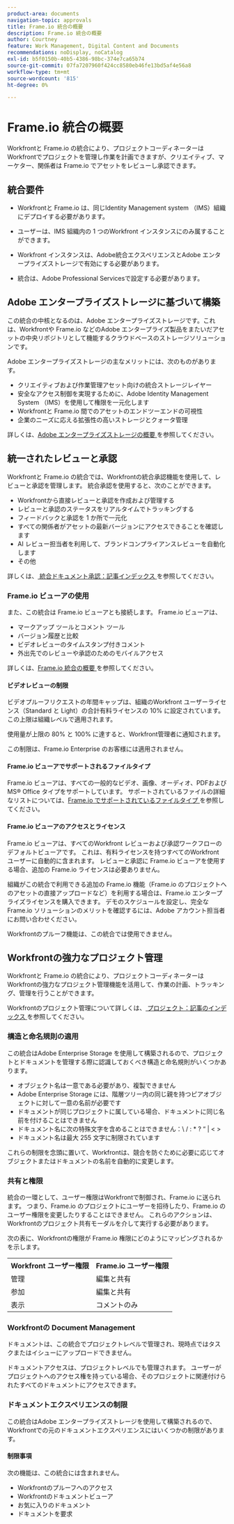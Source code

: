 ```yaml
---
product-area: documents
navigation-topic: approvals
title: Frame.io 統合の概要
description: Frame.io 統合の概要
author: Courtney
feature: Work Management, Digital Content and Documents
recommendations: noDisplay, noCatalog
exl-id: b5f0150b-40b5-4386-98bc-374e7ca65b74
source-git-commit: 07fa7207960f424cc8580eb46fe13bd5af4e56a8
workflow-type: tm+mt
source-wordcount: '815'
ht-degree: 0%

---
```


# Frame.io 統合の概要

Workfrontと Frame.io の統合により、プロジェクトコーディネーターはWorkfrontでプロジェクトを管理し作業を計画できますが、クリエイティブ、マーケター、関係者は Frame.io でアセットをレビューし承認できます。

## 統合要件

* Workfrontと Frame.io は、同じIdentity Management system （IMS）組織にデプロイする必要があります。

* ユーザーは、IMS 組織内の 1 つのWorkfront インスタンスにのみ属することができます。

* Workfront インスタンスは、Adobe統合エクスペリエンスとAdobe エンタープライズストレージで有効にする必要があります。

* 統合は、Adobe Professional Servicesで設定する必要があります。


## Adobe エンタープライズストレージに基づいて構築

この統合の中核となるのは、Adobe エンタープライズストレージです。これは、Workfrontや Frame.io などのAdobe エンタープライズ製品をまたいだアセットの中央リポジトリとして機能するクラウドベースのストレージソリューションです。<!--, and Creative Cloud.-->

Adobe エンタープライズストレージの主なメリットには、次のものがあります。

* クリエイティブおよび作業管理アセット向けの統合ストレージレイヤー
* 安全なアクセス制御を実現するために、Adobe Identity Management System （IMS）を使用して権限を一元化します
* Workfrontと Frame.io <!--, and Creative Cloud apps --> 間でのアセットのエンドツーエンドの可視性
* 企業のニーズに応える拡張性の高いストレージとクォータ管理

詳しくは、[Adobe エンタープライズストレージの概要 ](/help/quicksilver/review-and-approve-work/esm-overview.md) を参照してください。

## 統一されたレビューと承認

Workfrontと Frame.io の統合では、Workfrontの統合承認機能を使用して、レビューと承認を管理します。 統合承認を使用すると、次のことができます。

* Workfrontから直接レビューと承認を作成および管理する
* レビューと承認のステータスをリアルタイムでトラッキングする
* フィードバックと承認を 1 か所で一元化
* すべての関係者がアセットの最新バージョンにアクセスできることを確認します
* AI レビュー担当者を利用して、ブランドコンプライアンスレビューを自動化します
* その他

詳しくは、[ 統合ドキュメント承認：記事インデックス ](/help/quicksilver/review-and-approve-work/document-reviews-and-approvals/document-reviews-and-approvals.md) を参照してください。


### Frame.io ビューアの使用

また、この統合は Frame.io ビューアとも接続します。 Frame.io ビューアは、

* マークアップ ツールとコメント ツール
* バージョン履歴と比較
* ビデオレビューのタイムスタンプ付きコメント
* 外出先でのレビューや承認のためのモバイルアクセス

詳しくは、[Frame.io 統合の概要 ](/help/quicksilver/review-and-approve-work/native-integrations/frame-io/get-started-with-frame-integration.md) を参照してください。

#### ビデオレビューの制限

ビデオプルーフリクエストの年間キャップは、組織のWorkfront ユーザーライセンス（Standard と Light）の合計有料ライセンスの 10% に設定されています。 この上限は組織レベルで適用されます。

使用量が上限の 80% と 100% に達すると、Workfront管理者に通知されます。

この制限は、Frame.io Enterprise のお客様には適用されません。

#### Frame.io ビューアでサポートされるファイルタイプ

Frame.io ビューアは、すべての一般的なビデオ、画像、オーディオ、PDFおよび MS® Office タイプをサポートしています。 サポートされているファイルの詳細なリストについては、[Frame.io でサポートされているファイルタイプ ](https://help.frame.io/en/articles/9436564-supported-file-types-on-frame-io) を参照してください。

#### Frame.io ビューアのアクセスとライセンス

Frame.io ビューアは、すべてのWorkfront レビューおよび承認ワークフローのデフォルトビューアです。 これは、有料ライセンスを持つすべてのWorkfront ユーザーに自動的に含まれます。 レビューと承認に Frame.io ビューアを使用する場合、追加の Frame.io ライセンスは必要ありません。

組織がこの統合で利用できる追加の Frame.io 機能（Frame.io のプロジェクトへのアセットの直接アップロードなど）を利用する場合は、Frame.io エンタープライズライセンスを購入できます。 デモのスケジュールを設定し、完全な Frame.io ソリューションのメリットを確認するには、Adobe アカウント担当者にお問い合わせください。

Workfrontのプルーフ機能は、この統合では使用できません。

## Workfrontの強力なプロジェクト管理

Workfrontと Frame.io の統合により、プロジェクトコーディネーターはWorkfrontの強力なプロジェクト管理機能を活用して、作業の計画、トラッキング、管理を行うことができます。

Workfrontのプロジェクト管理について詳しくは、[ プロジェクト：記事のインデックス ](/help/quicksilver/manage-work/projects/create-projects/create-project.md) を参照してください。

### 構造と命名規則の適用

この統合はAdobe Enterprise Storage を使用して構築されるので、プロジェクトとドキュメントを管理する際に認識しておくべき構造と命名規則がいくつかあります。

* オブジェクト名は一意である必要があり、複製できません
* Adobe Enterprise Storage には、階層ツリー内の同じ親を持つピアオブジェクトに対して一意の名前が必要です
* ドキュメントが同じプロジェクトに属している場合、ドキュメントに同じ名前を付けることはできません
* ドキュメント名に次の特殊文字を含めることはできません：\ / : * ? “ | &lt; >
* ドキュメント名は最大 255 文字に制限されています

これらの制限を念頭に置いて、Workfrontは、競合を防ぐために必要に応じてオブジェクトまたはドキュメントの名前を自動的に変更します。

### 共有と権限

統合の一環として、ユーザー権限はWorkfrontで制御され、Frame.io に送られます。 つまり、Frame.io のプロジェクトにユーザーを招待したり、Frame.io のユーザー権限を変更したりすることはできません。 これらのアクションは、Workfrontのプロジェクト共有モーダルを介して実行する必要があります。

次の表に、Workfrontの権限が Frame.io 権限にどのようにマッピングされるかを示します。

<table>
<tr>
<th>Workfront ユーザー権限</th>
<th>Frame.io ユーザー権限</th>
</tr>
<tr>
<td>管理</td>
<td>編集と共有</td>
</tr>
<tr>
<td>参加</td>
<td>編集と共有</td>
</tr>
<tr>
<td>表示</td>
<td>コメントのみ</td>
</tr>
</table>



### Workfrontの Document Management

ドキュメントは、この統合でプロジェクトレベルで管理され、現時点ではタスクまたはイシューにアップロードできません。

ドキュメントアクセスは、プロジェクトレベルでも管理されます。 ユーザーがプロジェクトへのアクセス権を持っている場合、そのプロジェクトに関連付けられたすべてのドキュメントにアクセスできます。

### ドキュメントエクスペリエンスの制限

この統合はAdobe エンタープライズストレージを使用して構築されるので、Workfrontでの元のドキュメントエクスペリエンスにはいくつかの制限があります。

#### 制限事項

次の機能は、この統合には含まれません。

<!--* External document providers-->
* Workfrontのプルーフへのアクセス
* Workfrontのドキュメントビューア
* お気に入りのドキュメント
* ドキュメントを要求


<!--#### Temporary limitations

For now, the following capabilities are not available:

* Send documents to Adobe Experience Manager Assets
* Multi-stage approvals
* Upload documents to comments or updates in Workfront
* Upload documents to tasks or issues in Workfront-->
